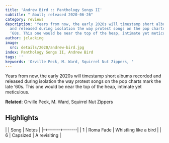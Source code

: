 ```yaml
---
title: 'Andrew Bird :: Panthology Songs II'
subtitle: " &bull; released 2020-06-26"
category: reviews
description: 'Years from now, the early 2020s will timestamp short albums recorded
  and released during isolation the way protest songs on the pop charts mark the late
  ‘60s. This one would be near the top of the heap, intimate yet meticulous. '
author: jclacking
image:
  src: details/2020/andrew-bird.jpg
index: Panthology Songs II, Andrew Bird
tags: ''
keywords: 'Orville Peck, M. Ward, Squirrel Nut Zippers, '
---
```

Years from now, the early 2020s will timestamp short albums recorded and released during isolation the way protest songs on the pop charts mark the late ‘60s. This one would be near the top of the heap, intimate yet meticulous. <!--more-->

**Related**: Orville Peck, M. Ward, Squirrel Nut Zippers

## Highlights

| | Song | Notes |
|-+------+-------|
| 1 | Roma Fade | Whistling like a bird |
| 6 | Capsized | A revisiting |

